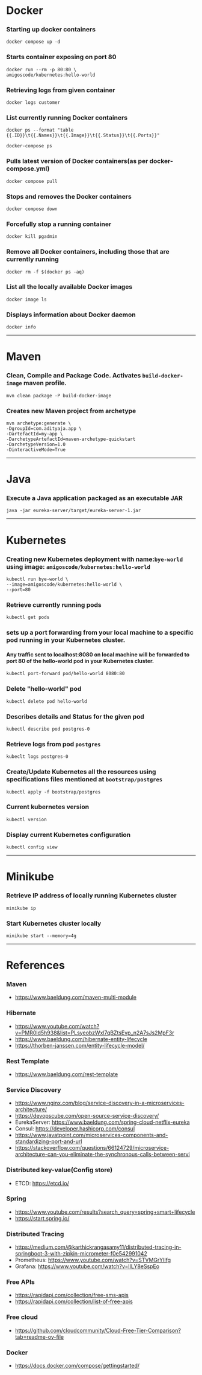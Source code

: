 # Docker
### Starting up docker containers
```
docker compose up -d
```
### Starts container exposing on port 80
```
docker run --rm -p 80:80 \
amigoscode/kubernetes:hello-world
```
### Retrieving logs from given container
```
docker logs customer
```
### List currently running Docker containers
``` 
docker ps --format "table {{.ID}}\t{{.Names}}\t{{.Image}}\t{{.Status}}\t{{.Ports}}"
```
```
docker-compose ps
```
### Pulls latest version of Docker containers(as per docker-compose.yml)
```
docker compose pull
```
### Stops and removes the Docker containers
```
docker compose down
```
### Forcefully stop a running container
```
docker kill pgadmin
```
### Remove all Docker containers, including those that are currently running
```
docker rm -f $(docker ps -aq)
```
### List all the locally available Docker images  
```
docker image ls
```
### Displays information about Docker daemon
```
docker info
```
----------------
# Maven 
### Clean, Compile and Package Code. Activates `build-docker-image` maven profile.
```
mvn clean package -P build-docker-image
```
### Creates new Maven project from archetype
```
mvn archetype:generate \
-DgroupId=com.adityaja.app \
-DartefactId=my-app \
-DarchetypeArtefactId=maven-archetype-quickstart
-DarchetypeVersion=1.0
-DinteractiveMode=True
```
----------------
# Java
### Execute a Java application packaged as an executable JAR
```
java -jar eureka-server/target/eureka-server-1.jar
```
----------------
# Kubernetes
### Creating new Kubernetes deployment with name:`bye-world` using image: `amigoscode/kubernetes:hello-world` 
```
kubectl run bye-world \
--image=amigoscode/kubernetes:hello-world \
--port=80
```
### Retrieve currently running pods
```
kubectl get pods
```
### sets up a port forwarding from your local machine to a specific pod running in your Kubernetes cluster.
#### Any traffic sent to localhost:8080 on local machine will be forwarded to port 80 of the hello-world pod in your Kubernetes cluster.
```
kubectl port-forward pod/hello-world 8080:80
```
### Delete "hello-world" pod
```
kubectl delete pod hello-world
```
### Describes details and Status for the given pod
```
kubectl describe pod postgres-0
```
### Retrieve logs from pod `postgres`
```
kubeclt logs postgres-0
```
### Create/Update Kubernetes all the resources using specifications files mentioned at `bootstrap/postgres`
```
kubectl apply -f bootstrap/postgres
```
### Current kubernetes version
```
kubectl version
```
### Display current Kubernetes configuration
```
kubectl config view
```
----------------
# Minikube
### Retrieve IP address of locally running Kubernetes cluster
```
minikube ip
```
### Start Kubernetes cluster locally
```
minikube start --memory=4g
```
----------------
# References
### Maven
- https://www.baeldung.com/maven-multi-module
### Hibernate
- https://www.youtube.com/watch?v=PMR0ld5h938&list=PLsyeobzWxl7qBZtsEvp_n2A7sJs2MpF3r
- https://www.baeldung.com/hibernate-entity-lifecycle
- https://thorben-janssen.com/entity-lifecycle-model/
### Rest Template
- https://www.baeldung.com/rest-template
### Service Discovery
- https://www.nginx.com/blog/service-discovery-in-a-microservices-architecture/
- https://devopscube.com/open-source-service-discovery/
- EurekaServer: https://www.baeldung.com/spring-cloud-netflix-eureka
- Consul: https://developer.hashicorp.com/consul
- https://www.javatpoint.com/microservices-components-and-standardizing-port-and-url
- https://stackoverflow.com/questions/66124729/microservice-architecture-can-you-eliminate-the-synchronous-calls-between-servi
### Distributed key-value(Config store)
- ETCD: https://etcd.io/
### Spring
- https://www.youtube.com/results?search_query=spring+smart+lifecycle
- https://start.spring.io/
### Distributed Tracing
- https://medium.com/@karthickrangasamy11/distributed-tracing-in-springboot-3-with-zipkin-micrometer-f0e542991042
- Prometheus: https://www.youtube.com/watch?v=STVMGrYIlfg
- Grafana: https://www.youtube.com/watch?v=lILY8eSspEo
### Free APIs
- https://rapidapi.com/collection/free-sms-apis
- https://rapidapi.com/collection/list-of-free-apis
### Free cloud 
- https://github.com/cloudcommunity/Cloud-Free-Tier-Comparison?tab=readme-ov-file
### Docker
- https://docs.docker.com/compose/gettingstarted/